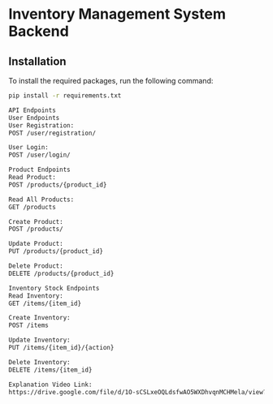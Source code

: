 # Inventory Management System Backend

## Installation

To install the required packages, run the following command:

```bash
pip install -r requirements.txt

API Endpoints
User Endpoints
User Registration:
POST /user/registration/

User Login:
POST /user/login/

Product Endpoints
Read Product:
POST /products/{product_id}

Read All Products:
GET /products

Create Product:
POST /products/

Update Product:
PUT /products/{product_id}

Delete Product:
DELETE /products/{product_id}

Inventory Stock Endpoints
Read Inventory:
GET /items/{item_id}

Create Inventory:
POST /items

Update Inventory:
PUT /items/{item_id}/{action}

Delete Inventory:
DELETE /items/{item_id}

Explanation Video Link:
https://drive.google.com/file/d/1O-sCSLxeOQLdsfwAO5WXDhvqnMCHMela/view?usp=sharing
